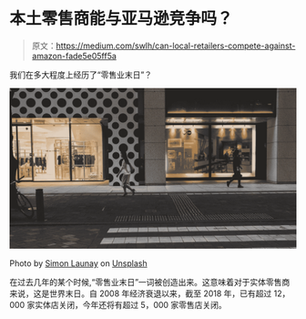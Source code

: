 # 本土零售商能与亚马逊竞争吗？

> 原文：<https://medium.com/swlh/can-local-retailers-compete-against-amazon-fade5e05ff5a>

我们在多大程度上经历了“零售业末日”？

![](img/5b71c3ca35e2d0814cf184f1f6af72d9.png)

Photo by [Simon Launay](https://unsplash.com/photos/9J1EwaanAcw?utm_source=unsplash&utm_medium=referral&utm_content=creditCopyText) on [Unsplash](https://unsplash.com/search/photos/retail-business?utm_source=unsplash&utm_medium=referral&utm_content=creditCopyText)

在过去几年的某个时候,“零售业末日”一词被创造出来。这意味着对于实体零售商来说，这是世界末日。自 2008 年经济衰退以来，截至 2018 年，已有超过 12，000 家实体店关闭，今年还将有超过 5，000 家零售店关闭。